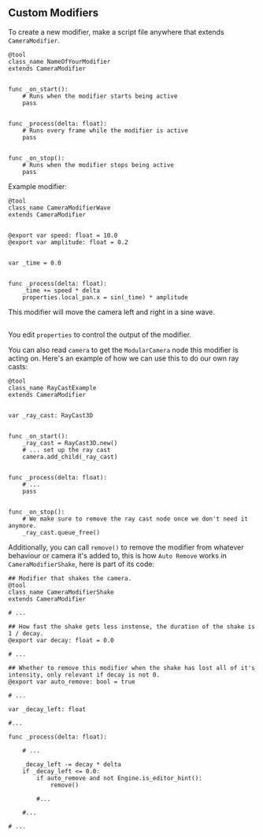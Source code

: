 ## Custom Modifiers

To create a new modifier, make a script file anywhere that extends `CameraModifier`.

```gdscript
@tool
class_name NameOfYourModifier
extends CameraModifier


func _on_start():
	# Runs when the modifier starts being active
	pass


func _process(delta: float):
	# Runs every frame while the modifier is active
	pass


func _on_stop():
	# Runs when the modifier stops being active
	pass
```

Example modifier:

```gdscript
@tool
class_name CameraModifierWave
extends CameraModifier


@export var speed: float = 10.0
@export var amplitude: float = 0.2


var _time = 0.0


func _process(delta: float):
	_time += speed * delta
	properties.local_pan.x = sin(_time) * amplitude
```

This modifier will move the camera left and right in a sine wave.

##

You edit `properties` to control the output of the modifier.

You can also read `camera` to get the `ModularCamera` node this modifier is acting on. Here's an example of how we can use this to do our own ray casts:

```gdscript
@tool
class_name RayCastExample
extends CameraModifier


var _ray_cast: RayCast3D


func _on_start():
	_ray_cast = RayCast3D.new()
	# ... set up the ray cast
	camera.add_child(_ray_cast)


func _process(delta: float):
	# ...
	pass


func _on_stop():
	# We make sure to remove the ray cast node once we don't need it anymore.
	_ray_cast.queue_free()
```

Additionally, you can call `remove()` to remove the modifier from whatever behaviour or camera it's added to, this is how `Auto Remove` works in `CameraModifierShake`, here is part of its code:

```gdscript
## Modifier that shakes the camera.
@tool
class_name CameraModifierShake
extends CameraModifier

# ...

## How fast the shake gets less instense, the duration of the shake is 1 / decay.
@export var decay: float = 0.0

# ...

## Whether to remove this modifier when the shake has lost all of it's intensity, only relevant if decay is not 0.
@export var auto_remove: bool = true

# ...

var _decay_left: float

#...

func _process(delta: float):

	# ...

	_decay_left -= decay * delta
	if _decay_left <= 0.0:
		if auto_remove and not Engine.is_editor_hint():
			remove()
		
		#...
	
	#...

# ...
```
